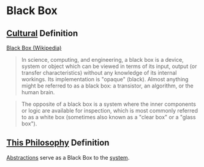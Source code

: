 # Black Box

## [Cultural](./culture.md) Definition

<a href="http://en.wikipedia.org/wiki/Black_box" target="_blank">Black Box (Wikipedia)</a>

> In science, computing, and engineering, a black box is a device, system or object which can be viewed in terms of its input, output (or transfer characteristics) without any knowledge of its internal workings. Its implementation is "opaque" (black). Almost anything might be referred to as a black box: a transistor, an algorithm, or the human brain.

> The opposite of a black box is a system where the inner components or logic are available for inspection, which is most commonly referred to as a white box (sometimes also known as a "clear box" or a "glass box").

## [This Philosophy](./this-philosophy.md) Definition

[Abstractions](./abstraction.md) serve as a Black Box to the [system](./system.md).
